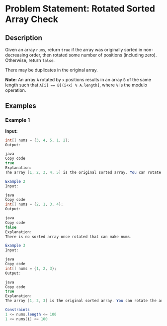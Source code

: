 # Problem Statement: Rotated Sorted Array Check

## Description

Given an array `nums`, return `true` if the array was originally sorted in non-decreasing order, then rotated some number of positions (including zero). Otherwise, return `false`.

There may be duplicates in the original array.

**Note:** An array `A` rotated by `x` positions results in an array `B` of the same length such that `A[i] == B[(i+x) % A.length]`, where `%` is the modulo operation.

## Examples

### Example 1

**Input:**

```java
int[] nums = {3, 4, 5, 1, 2};
Output:

java
Copy code
true
Explanation:
The array [1, 2, 3, 4, 5] is the original sorted array. You can rotate the array by x = 3 positions to begin on the element of value 3, resulting in [3, 4, 5, 1, 2].

Example 2
Input:

java
Copy code
int[] nums = {2, 1, 3, 4};
Output:

java
Copy code
false
Explanation:
There is no sorted array once rotated that can make nums.

Example 3
Input:

java
Copy code
int[] nums = {1, 2, 3};
Output:

java
Copy code
true
Explanation:
The array [1, 2, 3] is the original sorted array. You can rotate the array by x = 0 positions (i.e., no rotation) to make nums.

Constraints
1 <= nums.length <= 100
1 <= nums[i] <= 100
```
